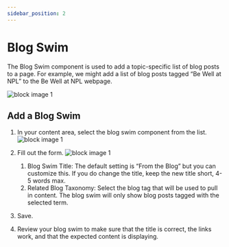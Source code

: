 ```yaml
---
sidebar_position: 2
---
```


# Blog Swim

The Blog Swim component is used to add a topic-specific list of blog posts to a page. For example, we might add a list of blog posts tagged “Be Well at NPL” to the Be Well at NPL webpage.

![block image 1](/img/blog-swim-1.png)

## Add a Blog Swim

1. In your content area, select the blog swim component from the list.
![block image 1](/img/blog-swim-2.png)

1. Fill out the form.
![block image 1](/img/blog-swim-3.png)  
      1. Blog Swim Title: The default setting is “From the Blog” but you can customize this. If you do change the title, keep the new title short, 4-5 words max.
      1. Related Blog Taxonomy: Select the blog tag that will be used to pull in content. The blog swim will only show blog posts tagged with the selected term.

1. Save.

1. Review your blog swim to make sure that the title is correct, the links work, and that the expected content is displaying.
